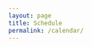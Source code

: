 ```yaml
---
layout: page
title: Schedule
permalink: /calendar/
---
```


<div class="calendar-container">
  <div id="calendar"></div>
</div>

<div class="booking-modal" id="bookingModal">
  <div class="modal-content">
    <span class="close">&times;</span>
    <h2>Book a Presentation Slot</h2>
    <form id="bookingForm">
      <div class="form-group">
        <label for="name">Name:</label>
        <input type="text" id="name" name="name" required>
      </div>
      <div class="form-group">
        <label for="title">Presentation Title:</label>
        <input type="text" id="title" name="title" required>
      </div>
      <input type="hidden" id="slotDate" name="slotDate">
      <input type="hidden" id="slotTime" name="slotTime">
      <button type="submit">Submit</button>
    </form>
  </div>
</div>

<link href='https://cdn.jsdelivr.net/npm/fullcalendar@5.11.3/main.min.css' rel='stylesheet' />
<script src='https://cdn.jsdelivr.net/npm/fullcalendar@5.11.3/main.min.js'></script>

<style>
.calendar-container { max-width: 1200px; margin: 20px auto; padding: 0 20px; }
.booking-modal { display: none; position: fixed; z-index: 1000; left: 0; top: 0; width: 100%; height: 100%; background-color: rgba(0,0,0,0.4); }
.modal-content { background-color: #fefefe; margin: 15% auto; padding: 20px; border: 1px solid #888; width: 80%; max-width: 500px; border-radius: 5px; }
.close { color: #aaa; float: right; font-size: 28px; font-weight: bold; cursor: pointer; }
.form-group { margin-bottom: 15px; }
.form-group label { display: block; margin-bottom: 5px; }
.form-group input { width: 100%; padding: 8px; border: 1px solid #ddd; border-radius: 4px; }
button { background-color: #4CAF50; color: white; padding: 10px 20px; border: none; border-radius: 4px; cursor: pointer; }
button:hover { background-color: #45a049; }
</style>

<script>
document.addEventListener('DOMContentLoaded', function() {
  fetch('/data/slots.yml')
    .then(response => response.text())
    .then(yaml => {
      const slots = jsyaml.load(yaml).slots;
      const events = slots.map(slot => ({
        title: slot.speaker ? `${slot.speaker}: ${slot.title}` : 'Available',
        start: `${slot.date}T${slot.time}`,
        end: `${slot.date}T${slot.time}`,
        backgroundColor: slot.speaker ? '#4CAF50' : '#ff9800',
        extendedProps: {
          booked: !!slot.speaker,
          date: slot.date,
          time: slot.time
        }
      }));

      var calendar = new FullCalendar.Calendar(document.getElementById('calendar'), {
        initialView: 'dayGridMonth',
        headerToolbar: { left: 'prev,next today', center: 'title', right: 'dayGridMonth,timeGridWeek' },
        slotMinTime: '12:00:00',
        slotMaxTime: '13:00:00',
        allDaySlot: false,
        events: events,
        eventClick: function(info) {
          if (!info.event.extendedProps.booked) {
            document.getElementById('slotDate').value = info.event.extendedProps.date;
            document.getElementById('slotTime').value = info.event.extendedProps.time;
            document.getElementById('bookingModal').style.display = 'block';
          }
        }
      });
      calendar.render();
    });

  // Modal handling
  document.querySelector('.close').onclick = () => document.getElementById('bookingModal').style.display = 'none';
  window.onclick = (event) => { if (event.target == document.getElementById('bookingModal')) document.getElementById('bookingModal').style.display = 'none'; }

  // Form submission
  document.getElementById('bookingForm').onsubmit = function(e) {
    e.preventDefault();
    const formData = new FormData(this);
    const data = {
      date: formData.get('slotDate'),
      time: formData.get('slotTime'),
      speaker: formData.get('name'),
      title: formData.get('title')
    };
    // Here you would send this to your backend
    document.getElementById('bookingModal').style.display = 'none';
    alert('Thank you for your submission! We will contact you shortly.');
  }
});
</script> 
